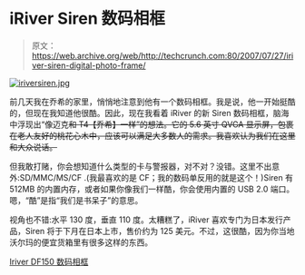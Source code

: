 # iRiver Siren 数码相框

> 原文：<https://web.archive.org/web/http://techcrunch.com:80/2007/07/27/iriver-siren-digital-photo-frame/>

[![iriversiren.jpg](img/160740d442bd65ac35d8f0874071a292.png)](https://web.archive.org/web/20150629140849/http://old.crunchgear.com/wp-content/uploads/iriversiren.jpg "iriversiren.jpg")

前几天我在乔希的家里，悄悄地注意到他有一个数码相框。我是说，他一开始挺酷的，但现在我知道他很酷。因此，现在我看着 iRiver 的新 Siren 数码相框，脑海中浮现出“像迈克~~和 T4【乔希】一样”的想法。它的 5.6 英寸 QVGA 显示屏，包裹在老人友好的桃花心木中，应该可以满足大多数人的需求。我喜欢认为我们在这里和大众说话。~~

但我敢打赌，你会想知道什么类型的卡与警报器，对不对？没错。这里不出意外:SD/MMC/MS/CF .(我最喜欢的是 CF；我的数码单反用的就是这个！)Siren 有 512MB 的内置内存，或者如果你像我们一样酷，你会使用内置的 USB 2.0 端口。嗯，“酷”是指“我们是书呆子”的意思。

视角也不错:水平 130 度，垂直 110 度。太糟糕了，iRiver 喜欢专门为日本发行产品，Siren 将于下月在日本上市，售价约为 125 美元。不过，这很酷，因为你当地沃尔玛的便宜货箱里有很多这样的东西。

[Iriver DF150 数码相框](https://web.archive.org/web/20150629140849/http://www.fareastgizmos.com/media_devices/iriver_df150_digital_photo_frame.php)